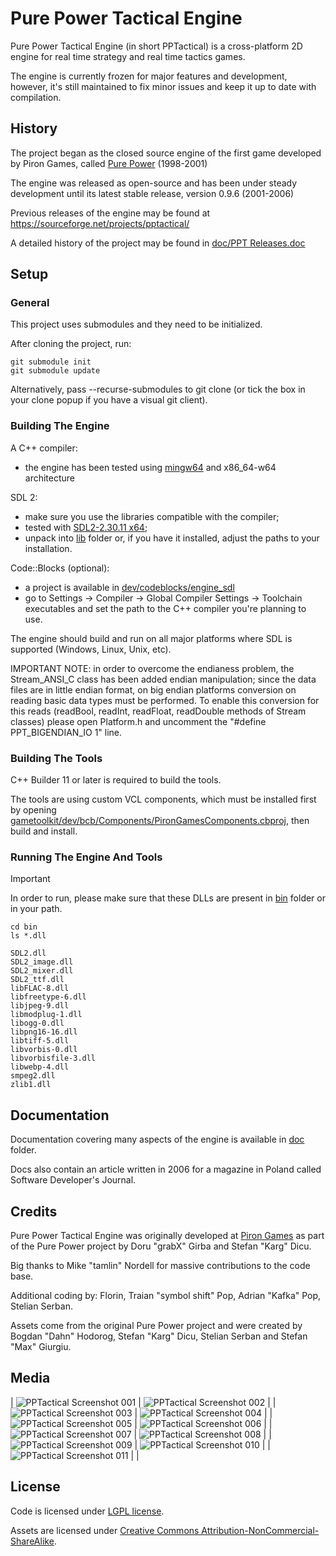 # Pure Power Tactical Engine

Pure Power Tactical Engine (in short PPTactical) is a cross-platform 2D engine for real time strategy and real time tactics games.

The engine is currently frozen for major features and development, however, it's still maintained to fix minor issues and keep it up to date with compilation.

## History

The project began as the closed source engine of the first game developed by Piron Games, called [Pure Power](https://www.pirongames.com/games/ppower/ppower.htm) (1998-2001)

The engine was released as open-source and has been under steady development until its latest stable release, version 0.9.6 (2001-2006)

Previous releases of the engine may be found at https://sourceforge.net/projects/pptactical/

A detailed history of the project may be found in [doc/PPT Releases.doc](doc/PPT%20Releases.doc)

## Setup

### General
This project uses submodules and they need to be initialized. 

After cloning the project, run:

```
git submodule init
git submodule update
```

Alternatively, pass --recurse-submodules to git clone (or tick the box in your clone popup if you have a visual git client).

### Building The Engine

A C++ compiler:
* the engine has been tested using [mingw64](https://www.mingw-w64.org/) and x86_64-w64 architecture

SDL 2:
* make sure you use the libraries compatible with the compiler;
* tested with [SDL2-2.30.11 x64](https://github.com/libsdl-org/SDL/releases/tag/release-2.30.11);
* unpack into [lib](lib/) folder or, if you have it installed, adjust the paths to your installation.

Code::Blocks (optional):
* a project is available in [dev/codeblocks/engine_sdl](dev/codeblocks/engine_sdl/)
* go to Settings -> Compiler -> Global Compiler Settings -> Toolchain executables and set the path to the C++ compiler you're planning to use.

The engine should build and run on all major platforms where SDL is supported (Windows, Linux, Unix, etc).

IMPORTANT NOTE: in order to overcome the endianess problem, the Stream_ANSI_C class has been added endian manipulation; since the data files are in little endian format, on big endian platforms conversion on reading basic data types must be performed. To enable this conversion for this reads (readBool, readInt, readFloat, readDouble methods of Stream classes) please open Platform.h and uncomment the "#define PPT_BIGENDIAN_IO 1" line.

### Building The Tools

C++ Builder 11 or later is required to build the tools.

The tools are using custom VCL components, which must be installed first by opening [gametoolkit/dev/bcb/Components/PironGamesComponents.cbproj](gametoolkit/dev/bcb/Components/PironGamesComponents.cbproj), then build and install.

### Running The Engine And Tools

> [!IMPORTANT]
> In order to run, please make sure that these DLLs are present in [bin](bin/) folder or in your path.

```shell
cd bin
ls *.dll

SDL2.dll
SDL2_image.dll
SDL2_mixer.dll
SDL2_ttf.dll
libFLAC-8.dll
libfreetype-6.dll
libjpeg-9.dll
libmodplug-1.dll
libogg-0.dll
libpng16-16.dll
libtiff-5.dll
libvorbis-0.dll
libvorbisfile-3.dll
libwebp-4.dll
smpeg2.dll
zlib1.dll
```

## Documentation

Documentation covering many aspects of the engine is available in [doc](doc/) folder.

Docs also contain an article written in 2006 for a magazine in Poland called Software Developer's Journal.

## Credits

Pure Power Tactical Engine was originally developed at [Piron Games](https://www.pirongames.com) as part of the Pure Power project by Doru "grabX" Girba and Stefan "Karg" Dicu.

Big thanks to Mike "tamlin" Nordell for massive contributions to the code base.

Additional coding by: Florin, Traian "symbol shift" Pop, Adrian "Kafka" Pop, Stelian Serban.

Assets come from the original Pure Power project and were created by Bogdan "Dahn" Hodorog, Stefan "Karg" Dicu, Stelian Serban and Stefan "Max" Giurgiu.

## Media

| ![PPTactical Screenshot 001](web/0.9.6/ss/0.9.6/easyrecon_dustoff_m.jpg) | ![PPTactical Screenshot 002](web/0.9.6/ss/0.9.6/easyrecon_respiro_m.jpg) |
| ![PPTactical Screenshot 003](web/0.9.6/ss/0.9.5rc1/ppt_layered_building_and_aircraftsm.jpg) | ![PPTactical Screenshot 004](web/0.9.6/ss/0.9.0rc1/ppt004m.jpg) |
| ![PPTactical Screenshot 005](web/0.9.6/ss/0.8.5/e005m.jpg) | ![PPTactical Screenshot 006](web/0.9.6/ss/0.7.0/e001m.JPG) |
| ![PPTactical Screenshot 007](web/0.9.6/ss/0.7.0/e002m.JPG) | ![PPTactical Screenshot 008](web/0.9.6/ss/0.7.0/e003m.JPG) |
| ![PPTactical Screenshot 009](web/0.9.6/ss/0.4.0/e001m.jpg) | ![PPTactical Screenshot 010](web/0.9.6/ss/0.4.0/e002m.jpg) |
| ![PPTactical Screenshot 011](web/0.9.6/ss/0.4.0/e003m.jpg) | |

## License

Code is licensed under [LGPL license](https://www.gnu.org/licenses/lgpl-3.0.txt).

Assets are licensed under [Creative Commons Attribution-NonCommercial-ShareAlike](https://creativecommons.org/licenses/by-nc-sa/4.0/).